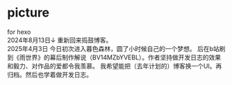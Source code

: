 # picture
for hexo  
2024年8月13日↓
重新回来捣鼓博客。  
2025年4月3日
今日初次进入暮色森林，圆了小时候自己的一个梦想。
后在b站刷到《雨世界》的幕后制作解说（BV14MZbYVEBL）。作者坚持做开发日志的效果和毅力、对作品的爱都令我羡慕。
我希望能把（去年计划的）博客换一个UI。再归档。然后也学着做开发日志。
